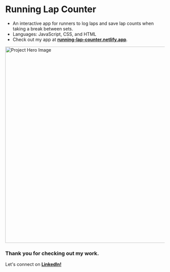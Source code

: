 # __Running Lap Counter__
- An interactive app for runners to log laps and save lap counts when taking a break between sets.
- Languages: JavaScript, CSS, and HTML
- Check out my app at <a href="https://running-lap-counter.netlify.app/">__running-lap-counter.netlify.app__</a>.

<img src="https://github.com/user-attachments/assets/dc799a3b-c5ed-4b87-a565-6abca54f9bc0" alt="Project Hero Image" width="620">

### __Thank you for checking out my work.__
Let's connect on <a href="https://www.linkedin.com/in/filip-herbst/">__LinkedIn!__</a>
